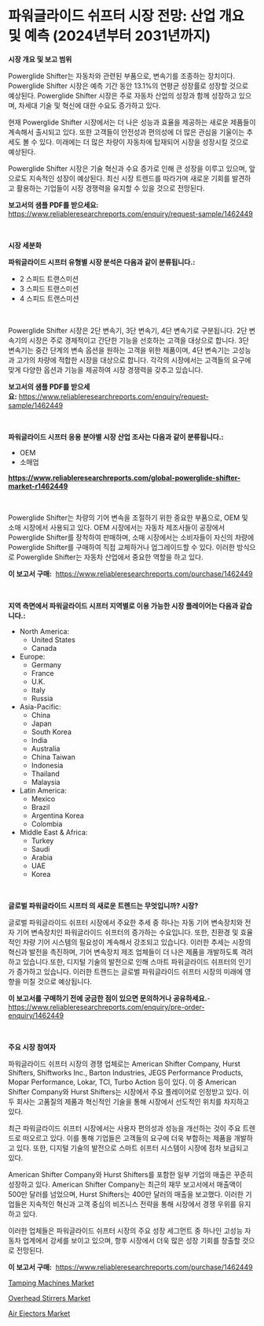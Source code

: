 <p><h1>파워글라이드 쉬프터 시장 전망: 산업 개요 및 예측 (2024년부터 2031년까지)</h1></p><p><strong>시장 개요 및 보고 범위</strong></p>
<p><p>Powerglide Shifter는 자동차와 관련된 부품으로, 변속기를 조종하는 장치이다. Powerglide Shifter 시장은 예측 기간 동안 13.1%의 연평균 성장률로 성장할 것으로 예상된다. Powerglide Shifter 시장은 주로 자동차 산업의 성장과 함께 성장하고 있으며, 차세대 기술 및 혁신에 대한 수요도 증가하고 있다.</p><p>현재 Powerglide Shifter 시장에서는 더 나은 성능과 효율을 제공하는 새로운 제품들이 계속해서 출시되고 있다. 또한 고객들이 안전성과 편의성에 더 많은 관심을 기울이는 추세도 볼 수 있다. 미래에는 더 많은 차량이 자동차에 탑재되어 시장을 성장시킬 것으로 예상된다.</p><p>Powerglide Shifter 시장은 기술 혁신과 수요 증가로 인해 큰 성장을 이루고 있으며, 앞으로도 지속적인 성장이 예상된다. 최신 시장 트렌드를 따라가며 새로운 기회를 발견하고 활용하는 기업들이 시장 경쟁력을 유지할 수 있을 것으로 전망된다.</p></p>
<p><strong>보고서의 샘플 PDF를 받으세요:</strong> <a href="https://www.reliableresearchreports.com/enquiry/request-sample/1462449">https://www.reliableresearchreports.com/enquiry/request-sample/1462449</a></p>
<p>&nbsp;</p>
<p><strong>시장 세분화</strong></p>
<p><strong>파워글라이드 시프터 유형별 시장 분석은 다음과 같이 분류됩니다.:</strong></p>
<p><ul><li>2 스피드 트랜스미션</li><li>3 스피드 트랜스미션</li><li>4 스피드 트랜스미션</li></ul></p>
<p>&nbsp;</p>
<p><p>Powerglide Shifter 시장은 2단 변속기, 3단 변속기, 4단 변속기로 구분됩니다. 2단 변속기의 시장은 주로 경제적이고 간단한 기능을 선호하는 고객을 대상으로 합니다. 3단 변속기는 중간 단계의 변속 옵션을 원하는 고객을 위한 제품이며, 4단 변속기는 고성능과 고가의 차량에 적합한 시장을 대상으로 합니다. 각각의 시장에서는 고객들의 요구에 맞게 다양한 옵션과 기능을 제공하여 시장 경쟁력을 갖추고 있습니다.</p></p>
<p><strong>보고서의 샘플 PDF를 받으세요:</strong>&nbsp;<a href="https://www.reliableresearchreports.com/enquiry/request-sample/1462449">https://www.reliableresearchreports.com/enquiry/request-sample/1462449</a></p>
<p>&nbsp;</p>
<p><strong> 파워글라이드 시프터 응용 분야별 시장 산업 조사는 다음과 같이 분류됩니다.:</strong></p>
<p><ul><li>OEM</li><li>소매업</li></ul></p>
<p><strong><a href="https://www.reliableresearchreports.com/global-powerglide-shifter-market-r1462449">https://www.reliableresearchreports.com/global-powerglide-shifter-market-r1462449</a></strong></p>
<p>&nbsp;</p>
<p><p>Powerglide Shifter는 차량의 기어 변속을 조절하기 위한 중요한 부품으로, OEM 및 소매 시장에서 사용되고 있다. OEM 시장에서는 자동차 제조사들이 공장에서 Powerglide Shifter를 장착하여 판매하며, 소매 시장에서는 소비자들이 자신의 차량에 Powerglide Shifter를 구매하여 직접 교체하거나 업그레이드할 수 있다. 이러한 방식으로 Powerglide Shifter는 자동차 산업에서 중요한 역할을 하고 있다.</p></p>
<p><strong>이 보고서 구매:</strong>&nbsp; <a href="https://www.reliableresearchreports.com/purchase/1462449">https://www.reliableresearchreports.com/purchase/1462449</a></p>
<p>&nbsp;</p>
<p><strong>지역 측면에서 파워글라이드 시프터 지역별로 이용 가능한 시장 플레이어는 다음과 같습니다.:</strong></p>
<p><ul>
    <li>
        North America:
        <ul>
            <li>United States</li>
            <li>Canada</li>
        </ul>
    </li>
    <li>
        Europe:
        <ul>
            <li>Germany</li>
            <li>France</li>
            <li>U.K.</li>
            <li>Italy</li>
            <li>Russia</li>
        </ul>
    </li>
    <li>
        Asia-Pacific:
        <ul>
            <li>China</li>
            <li>Japan</li>
            <li>South Korea</li>
            <li>India</li>
            <li>Australia</li>
            <li>China Taiwan</li>
            <li>Indonesia</li>
            <li>Thailand</li>
            <li>Malaysia</li>
        </ul>
    </li>
    <li>
        Latin America:
        <ul>
            <li>Mexico</li>
            <li>Brazil</li>
            <li>Argentina Korea</li>
            <li>Colombia</li>
        </ul>
    </li>
    <li>
        Middle East & Africa:
        <ul>
            <li>Turkey</li>
            <li>Saudi</li>
            <li>Arabia</li>
            <li>UAE</li>
            <li>Korea</li>
        </ul>
    </li>
    </ul></p>
<p>&nbsp;</p>
<p><strong>글로벌 파워글라이드 시프터 의 새로운 트렌드는 무엇입니까? 시장?</strong></p>
<p><p>글로벌 파워글라이드 쉬프터 시장에서 주요한 추세 중 하나는 자동 기어 변속장치와 전자 기어 변속장치인 파워글라이드 쉬프터의 증가하는 수요입니다. 또한, 친환경 및 효율적인 차량 기어 시스템의 필요성이 계속해서 강조되고 있습니다. 이러한 추세는 시장의 혁신과 발전을 촉진하며, 기어 변속장치 제조 업체들이 더 나은 제품을 개발하도록 격려하고 있습니다.또한, 디지털 기술의 발전으로 인해 스마트 파워글라이드 쉬프터의 인기가 증가하고 있습니다. 이러한 트랜드는 글로벌 파워글라이드 쉬프터 시장의 미래에 영향을 미칠 것으로 예상됩니다.</p></p>
<p><strong>이 보고서를 구매하기 전에 궁금한 점이 있으면 문의하거나 공유하세요.</strong>- <a href="https://www.reliableresearchreports.com/enquiry/pre-order-enquiry/1462449">https://www.reliableresearchreports.com/enquiry/pre-order-enquiry/1462449</a></p>
<p>&nbsp;</p>
<p><strong>주요 시장 참여자</strong></p>
<p><p>파워글라이드 쉬프터 시장의 경쟁 업체로는 American Shifter Company, Hurst Shifters, Shiftworks Inc., Barton Industries, JEGS Performance Products, Mopar Performance, Lokar, TCI, Turbo Action 등이 있다. 이 중 American Shifter Company와 Hurst Shifters는 시장에서 주요 플레이어로 인정받고 있다. 이 두 회사는 고품질의 제품과 혁신적인 기술을 통해 시장에서 선도적인 위치를 차지하고 있다.</p><p>최근 파워글라이드 쉬프터 시장에서는 사용자 편의성과 성능을 개선하는 것이 주요 트렌드로 떠오르고 있다. 이를 통해 기업들은 고객들의 요구에 더욱 부합하는 제품을 개발하고 있다. 또한, 디지털 기술의 발전으로 스마트 쉬프터 시스템이 시장에 점차 보급되고 있다.</p><p>American Shifter Company와 Hurst Shifters를 포함한 일부 기업의 매출은 꾸준히 성장하고 있다. American Shifter Company는 최근의 재무 보고서에서 매출액이 500만 달러를 넘었으며, Hurst Shifters는 400만 달러의 매출을 보고했다. 이러한 기업들은 지속적인 혁신과 고객 중심의 비즈니스 전략을 통해 시장에서 경쟁 우위를 유지하고 있다.</p><p>이러한 업체들은 파워글라이드 쉬프터 시장의 주요 성장 세그먼트 중 하나인 고성능 자동차 업계에서 강세를 보이고 있으며, 향후 시장에서 더욱 많은 성장 기회를 창출할 것으로 전망된다.</p></p>
<p><strong>이 보고서 구매:</strong>&nbsp;&nbsp;<a href="https://www.reliableresearchreports.com/purchase/1462449">https://www.reliableresearchreports.com/purchase/1462449</a></p>
<p><p><a href="https://github.com/gulaimolin/Market-Research-Report-List-4/blob/main/tamping-machines-market.md">Tamping Machines Market</a></p><p><a href="https://github.com/nicoletavirag/Market-Research-Report-List-3/blob/main/overhead-stirrers-market.md">Overhead Stirrers Market</a></p><p><a href="https://github.com/mauripalmi/Market-Research-Report-List-3/blob/main/air-ejectors-market.md">Air Ejectors Market</a></p></p>